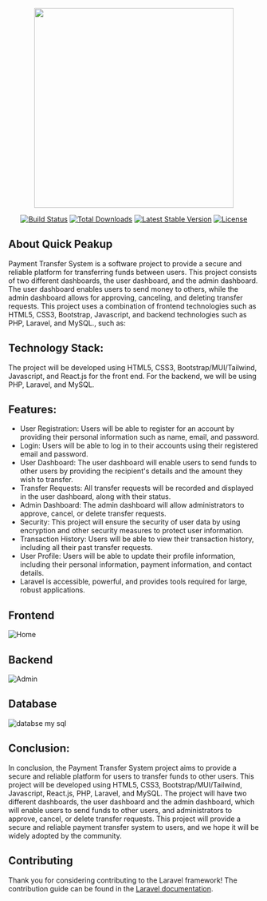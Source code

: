 <p align="center"><a href="https://laravel.com" target="_blank"><img src="https://github.com/mahadi-opu/e-peakup/assets/76869065/bf4bfaac-8744-4fbd-a39b-4cee14e5b878" width="400"></a></p>


<p align="center">
<a href="https://travis-ci.org/laravel/framework"><img src="https://travis-ci.org/laravel/framework.svg" alt="Build Status"></a>
<a href="https://packagist.org/packages/laravel/framework"><img src="https://img.shields.io/packagist/dt/laravel/framework" alt="Total Downloads"></a>
<a href="https://packagist.org/packages/laravel/framework"><img src="https://img.shields.io/packagist/v/laravel/framework" alt="Latest Stable Version"></a>
<a href="https://packagist.org/packages/laravel/framework"><img src="https://img.shields.io/packagist/l/laravel/framework" alt="License"></a>
</p>


## About Quick Peakup

Payment Transfer System is a software project to provide a secure and reliable platform for transferring funds between users. This project consists of two different dashboards, the user dashboard, and the admin dashboard. The user dashboard enables users to send money to others, while the admin dashboard allows for approving, canceling, and deleting transfer requests. This project uses a combination of frontend technologies such as HTML5, CSS3, Bootstrap, Javascript,  and backend technologies such as PHP, Laravel, and MySQL., such as:

## Technology Stack:

The project will be developed using HTML5, CSS3, Bootstrap/MUI/Tailwind, Javascript, and React.js for the front end. For the backend, we will be using PHP, Laravel, and MySQL.


## Features:

- User Registration: Users will be able to register for an account by providing their personal information such as name, email, and password. 
- Login: Users will be able to log in to their accounts using their registered email and password.
- User Dashboard: The user dashboard will enable users to send funds to other users by providing the recipient's details and the amount they wish to transfer.
- Transfer Requests: All transfer requests will be recorded and displayed in the user dashboard, along with their status.
- Admin Dashboard: The admin dashboard will allow administrators to approve, cancel, or delete transfer requests.
- Security: This project will ensure the security of user data by using encryption and other security measures to protect user information.
- Transaction History: Users will be able to view their transaction history, including all their past transfer requests.
- User Profile: Users will be able to update their profile information, including their personal information, payment information, and contact details.
- Laravel is accessible, powerful, and provides tools required for large, robust applications.


## Frontend

![Home](https://github.com/mahadi-opu/e-peakup/assets/76869065/52ba68ed-55d7-4a42-bc4c-fb5b4c58dd95)


## Backend

![Admin](https://github.com/mahadi-opu/e-peakup/assets/76869065/7fd6ae84-f799-47d6-9822-43ebbe39f447)


## Database

![databse my sql](https://github.com/mahadi-opu/e-peakup/assets/76869065/78ab246f-97ea-4b6b-b68e-c422d5104cc2)


## Conclusion:

In conclusion, the Payment Transfer System project aims to provide a secure and reliable platform for users to transfer funds to other users. This project will be developed using HTML5, CSS3, Bootstrap/MUI/Tailwind, Javascript, React.js, PHP, Laravel, and MySQL. The project will have two different dashboards, the user dashboard and the admin dashboard, which will enable users to send funds to other users, and administrators to approve, cancel, or delete transfer requests. This project will provide a secure and reliable payment transfer system to users, and we hope it will be widely adopted by the community.


## Contributing

Thank you for considering contributing to the Laravel framework! The contribution guide can be found in the [Laravel documentation](https://laravel.com/docs/contributions).



